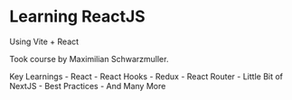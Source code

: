 # Learning ReactJS 

Using Vite + React

Took course by Maximilian Schwarzmuller.

Key Learnings
    - React
    - React Hooks
    - Redux
    - React Router
    - Little Bit of NextJS
    - Best Practices
    - And Many More
